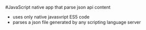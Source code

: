 #JavaScript native app that parse json api content

- uses only native javasvript ES5 code
- parses a json file generated by any scripting language server